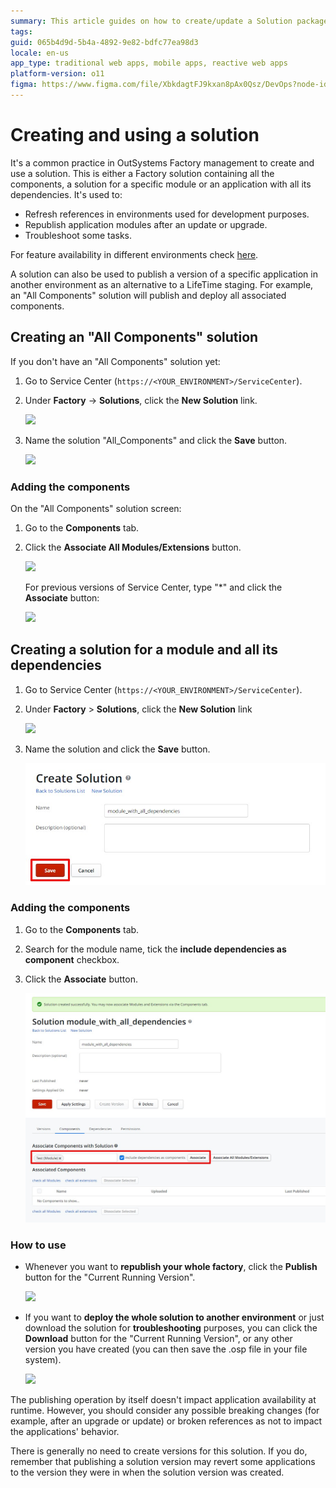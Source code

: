 ```yaml
---
summary: This article guides on how to create/update a Solution package including all the modules in the environment and how to use it. A solution with all the modules can be used to refresh references in bulk or to update a factory in non production environments.
tags:
guid: 065b4d9d-5b4a-4892-9e82-bdfc77ea98d3
locale: en-us
app_type: traditional web apps, mobile apps, reactive web apps
platform-version: o11
figma: https://www.figma.com/file/XbkdagtFJ9kxan8pAx0Qsz/DevOps?node-id=1542:366
---
```

# Creating and using a solution

It's a common practice in OutSystems Factory management to create and use a solution. This is either a Factory solution containing all the components, a solution for a specific module or an application with all its dependencies. It's used to:

* Refresh references in environments used for development purposes.
* Republish application modules after an update or upgrade.
* Troubleshoot some tasks.

For feature availability in different environments check [here]( https://success.outsystems.com/Documentation/11/Setup_and_maintain_your_OutSystems_infrastructure/Setting_Up_OutSystems/Configure_your_OutSystems_environment#feature-availability-for-different-purposes).

A solution can also be used to publish a version of a specific application in another environment as an alternative to a LifeTime staging. For example, an "All Components" solution will publish and deploy all associated components.

## Creating an "All Components" solution

If you don't have an "All Components" solution yet:

1. Go to Service Center (`https://<YOUR_ENVIRONMENT>/ServiceCenter`).

1. Under **Factory** -> **Solutions**, click the **New Solution** link.

    ![](images/servicecenter-new-solution.png?width=900)

1. Name the solution "All_Components" and click the **Save** button.

    ![](images/servicecenter-create-solution.png?width=600)

### Adding the components

On the "All Components" solution screen:

1. Go to the **Components** tab.

1. Click the **Associate All Modules/Extensions** button.

    ![](images/servicecenter-solution-associate-modules.png?width=800)

    For previous versions of Service Center, type "*" and click the **Associate** button:

    ![](images/servicecenter-solution-associate-modules-previous-version.png?width=800)

## Creating a solution for a module and all its dependencies

1. Go to Service Center (`https://<YOUR_ENVIRONMENT>/ServiceCenter`).
1. Under **Factory** > **Solutions**, click the **New Solution** link

    ![](images/servicecenter-new-solution.png)

1. Name the solution and click the **Save** button.

    ![](images/servicecenter-create-solution-all-dependencies.png)

### Adding the components

1. Go to the **Components** tab.
1. Search for the module name, tick the **include dependencies as component** checkbox.
1. Click the **Associate** button.

    ![](images/serviceceneter-solution-module.png)

### How to use

* Whenever you want to **republish your whole factory**, click the **Publish** button for the "Current Running Version".

    ![](images/servicecenter-solution-publish.png?width=800)

* If you want to **deploy the whole solution to another environment** or just download the solution for **troubleshooting** purposes, you can click the **Download** button for the "Current Running Version", or any other version you have created (you can then save the .osp file in your file system).

    ![](images/servicecenter-solution-download.png?width=800)  

The publishing operation by itself doesn't impact application availability at runtime. However, you should consider any possible breaking changes (for example, after an upgrade or update) or broken references as not to impact the applications' behavior.

<div class="info" markdown="1">

There is generally no need to create versions for this solution. If you do, remember that publishing a solution version may revert some applications to the version they were in when the solution version was created.
</div>
